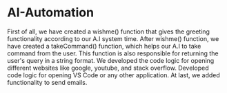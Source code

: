 # AI-Automation
First of all, we have created a wishme() function that gives the greeting functionality according to our A.I system time. After wishme() function, we have created a takeCommand() function, which helps our A.I to take command from the user. This function is also responsible for returning the user's query in a string format. We developed the code logic for opening different websites like google, youtube, and stack overflow. Developed code logic for opening VS Code or any other application. At last, we added functionality to send emails.

